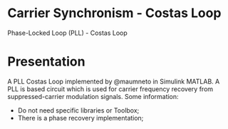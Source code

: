 # Carrier Synchronism - Costas Loop
Phase-Locked Loop (PLL) - Costas Loop 

# Presentation
A PLL Costas Loop implemented by @maumneto in Simulink MATLAB. A PLL is based circuit which is used for carrier frequency recovery from suppressed-carrier modulation signals.
Some information: 
- Do not need specific libraries or Toolbox;
- There is a phase recovery implementation;

